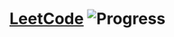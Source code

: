 # [LeetCode](https://leetcode.com/problemset/algorithms/)   ![Progress](https://img.shields.io/badge/progress-48%2F587-ff69b4.svg)



